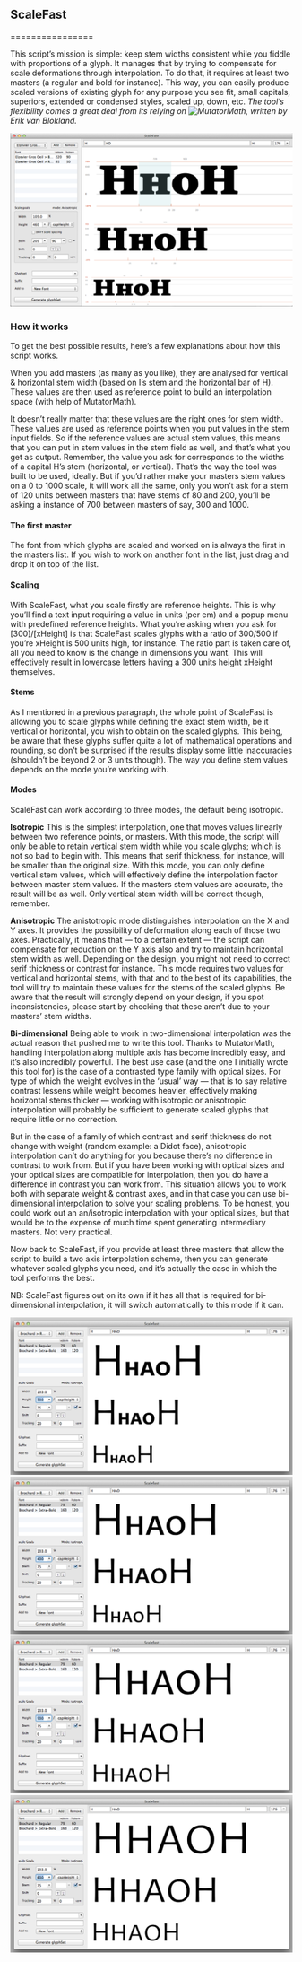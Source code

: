 ## ScaleFast
================

This script’s mission is simple: keep stem widths consistent while you fiddle with proportions of a glyph. It manages that by trying to compensate for scale deformations through interpolation. To do that, it requires at least two masters (a regular and bold for instance). This way, you can easily produce scaled versions of existing glyph for any purpose you see fit, small capitals, superiors, extended or condensed styles, scaled up, down, etc. 
*The tool’s flexibility comes a great deal from its relying on ![MutatorMath](https://github.com/LettError/MutatorMath), written by Erik van Blokland.*

![alt tag](images/example-scalefast-6.png)


### How it works

To get the best possible results, here’s a few explanations about how this script works. 

When you add masters (as many as you like), they are analysed for vertical & horizontal stem width (based on I’s stem and the horizontal bar of H). These values are then used as reference point to build an interpolation space (with help of MutatorMath). 

It doesn’t really matter that these values are the right ones for stem width. These values are used as reference points when you put values in the stem input fields. So if the reference values are actual stem values, this means that you can put in stem values in the stem field as well, and that’s what you get as output. Remember, the value you ask for corresponds to the widths of a capital H’s stem (horizontal, or vertical). That’s the way the tool was built to be used, ideally. But if you’d rather make your masters stem values on a 0 to 1000 scale, it will work all the same, only you won’t ask for a stem of 120 units between masters that have stems of 80 and 200, you’ll be asking a instance of 700 between masters of say, 300 and 1000.

#### The first master

The font from which glyphs are scaled and worked on is always the first in the masters list. If you wish to work on another font in the list, just drag and drop it on top of the list.

#### Scaling

With ScaleFast, what you scale firstly are reference heights. This is why you’ll find a text input requiring a value in units (per em) and a popup menu with predefined reference heights. What you’re asking when you ask for [300]/[xHeight] is that ScaleFast scales glyphs with a ratio of 300/500 if you’re xHeight is 500 units high, for instance. The ratio part is taken care of, all you need to know is the change in dimensions you want. This will effectively result in lowercase letters having a 300 units height xHeight themselves.

#### Stems

As I mentioned in a previous paragraph, the whole point of ScaleFast is allowing you to scale glyphs while defining the exact stem width, be it vertical or horizontal, you wish to obtain on the scaled glyphs. This being, be aware that these glyphs suffer quite a lot of mathematical operations and rounding, so don’t be surprised if the results display some little inaccuracies (shouldn’t be beyond 2 or 3 units though).
The way you define stem values depends on the mode you’re working with.

#### Modes

ScaleFast can work according to three modes, the default being isotropic.

**Isotropic**
This is the simplest interpolation, one that moves values linearly between two reference points, or masters. With this mode, the script will only be able to retain vertical stem width while you scale glyphs; which is not so bad to begin with. This means that serif thickness, for instance, will be smaller than the original size. With this mode, you can only define vertical stem values, which will effectively define the interpolation factor between master stem values. If the masters stem values are accurate, the result will be as well. Only vertical stem width will be correct though, remember.

**Anisotropic**
The anistotropic mode distinguishes interpolation on the X and Y axes. It provides the possibility of deformation along each of those two axes. Practically, it means that — to a certain extent — the script can compensate for reduction on the Y axis also and try to maintain horizontal stem width as well. Depending on the design, you might not need to correct serif thickness or contrast for instance. This mode requires two values for vertical and horizontal stems, with that and to the best of its capabilities, the tool will try to maintain these values for the stems of the scaled glyphs. Be aware that the result will strongly depend on your design, if you spot inconsistencies, please start by checking that these aren’t due to your masters’ stem widths.

**Bi-dimensional**
Being able to work in two-dimensional interpolation was the actual reason that pushed me to write this tool. Thanks to MutatorMath, handling interpolation along multiple axis has become incredibly easy, and it’s also incredibly powerful. The best use case (and the one I initially wrote this tool for) is the case of a contrasted type family with optical sizes. For type of which the weight evolves in the ‘usual’ way — that is to say relative contrast lessens while weight becomes heavier, effectively making horizontal stems thicker — working with isotropic or anisotropic interpolation will probably be sufficient to generate scaled glyphs that require little or no correction. 

But in the case of a family of which contrast and serif thickness do not change with weight (random example: a Didot face), anisotropic interpolation can’t do anything for you because there’s no difference in contrast to work from. But if you have been working with optical sizes and your optical sizes are compatible for interpolation, then you do have a difference in contrast you can work from. This situation allows you to work both with separate weight & contrast axes, and in that case you can use bi-dimensional interpolation to solve your scaling problems. To be honest, you could work out an an/isotropic interpolation with your optical sizes, but that would be to the expense of much time spent generating intermediary masters. Not very practical.

Now back to ScaleFast, if you provide at least three masters that allow the script to build a two axis interpolation scheme, then you can generate whatever scaled glyphs you need, and it’s actually the case in which the tool performs the best.

NB: ScaleFast figures out on its own if it has all that is required for bi-dimensional interpolation, it will switch automatically to this mode if it can.

![alt tag](images/example-scalefast-1.png)
![alt tag](images/example-scalefast-2.png)
![alt tag](images/example-scalefast-3.png)
![alt tag](images/example-scalefast-4.png)